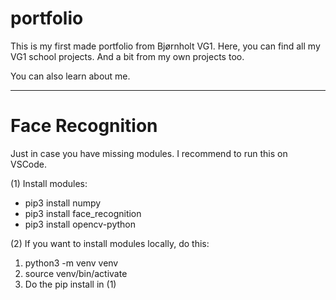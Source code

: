 # portfolio

This is my first made portfolio from Bjørnholt VG1.
Here, you can find all my VG1 school projects. And a bit from my own projects too.

You can also learn about me. 

---------------------------------------------------------------------------------

# Face Recognition

Just in case you have missing modules. I recommend to run this on VSCode.

(1) Install modules:

  - pip3 install numpy
  - pip3 install face_recognition
  - pip3 install opencv-python

(2) If you want to install modules locally, do this:

  1. python3 -m venv venv
  2. source venv/bin/activate
  3. Do the pip install in (1)

